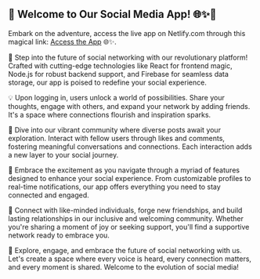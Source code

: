 ## 🌟 Welcome to Our Social Media App! 🌐✨📱

Embark on the adventure, access the live app on Netlify.com through this magical link: [Access the App](https://ornate-peony-7e5923.netlify.app/) 🌐✨.

🚀 Step into the future of social networking with our revolutionary platform! Crafted with cutting-edge technologies like React for frontend magic, Node.js for robust backend support, and Firebase for seamless data storage, our app is poised to redefine your social experience.

💡 Upon logging in, users unlock a world of possibilities. Share your thoughts, engage with others, and expand your network by adding friends. It's a space where connections flourish and inspiration sparks.

💬 Dive into our vibrant community where diverse posts await your exploration. Interact with fellow users through likes and comments, fostering meaningful conversations and connections. Each interaction adds a new layer to your social journey.

🎉 Embrace the excitement as you navigate through a myriad of features designed to enhance your social experience. From customizable profiles to real-time notifications, our app offers everything you need to stay connected and engaged.

👥 Connect with like-minded individuals, forge new friendships, and build lasting relationships in our inclusive and welcoming community. Whether you're sharing a moment of joy or seeking support, you'll find a supportive network ready to embrace you.

🌟 Explore, engage, and embrace the future of social networking with us. Let's create a space where every voice is heard, every connection matters, and every moment is shared. Welcome to the evolution of social media!
